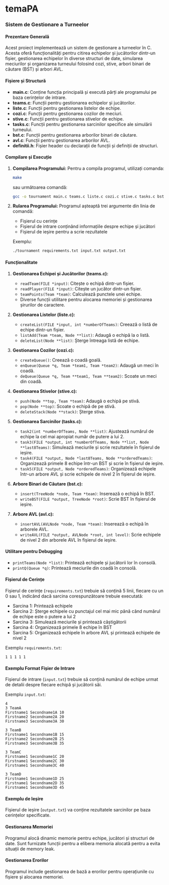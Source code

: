 # temaPA
### Sistem de Gestionare a Turneelor

#### Prezentare Generală
Acest proiect implementează un sistem de gestionare a turneelor în C. Acesta oferă funcționalități pentru citirea echipelor și jucătorilor dintr-un fișier, gestionarea echipelor în diverse structuri de date, simularea meciurilor și organizarea turneului folosind cozi, stive, arbori binari de căutare (BST) și arbori AVL.

#### Fișiere și Structură

- **main.c**: Conține funcția principală și execută părți ale programului pe baza cerințelor de intrare.
- **teams.c**: Funcții pentru gestionarea echipelor și jucătorilor.
- **liste.c**: Funcții pentru gestionarea listelor de echipe.
- **cozi.c**: Funcții pentru gestionarea cozilor de meciuri.
- **stive.c**: Funcții pentru gestionarea stivelor de echipe.
- **tasks.c**: Funcții pentru gestionarea sarcinilor specifice ale simulării turneului.
- **bst.c**: Funcții pentru gestionarea arborilor binari de căutare.
- **avl.c**: Funcții pentru gestionarea arborilor AVL.
- **definitii.h**: Fișier header cu declarații de funcții și definiții de structuri.

#### Compilare și Execuție

1. **Compilarea Programului:**
   Pentru a compila programul, utilizați comanda:
   ```sh
   make
   ```
   sau următoarea comandă:
   ```sh
   gcc -o tournament main.c teams.c liste.c cozi.c stive.c tasks.c bst.c avl.c -Wall
   ```

2. **Rularea Programului:**
   Programul așteaptă trei argumente din linia de comandă:
   - Fișierul cu cerințe
   - Fișierul de intrare conținând informațiile despre echipe și jucători
   - Fișierul de ieșire pentru a scrie rezultatele

   Exemplu:
   ```sh
   ./tournament requirements.txt input.txt output.txt
   ```

#### Funcționalitate

1. **Gestionarea Echipei și Jucătorilor (teams.c):**
   - `readTeam(FILE *input)`: Citește o echipă dintr-un fișier.
   - `readPlayer(FILE *input)`: Citește un jucător dintr-un fișier.
   - `teamPoints(Team *team)`: Calculează punctele unei echipe.
   - Diverse funcții utilitare pentru alocarea memoriei și gestionarea șirurilor de caractere.

2. **Gestionarea Listelor (liste.c):**
   - `createList(FILE *input, int *numberOfTeams)`: Creează o listă de echipe dintr-un fișier.
   - `listAdd(Team *team, Node **list)`: Adaugă o echipă la o listă.
   - `deleteList(Node **list)`: Șterge întreaga listă de echipe.

3. **Gestionarea Cozilor (cozi.c):**
   - `createQueue()`: Creează o coadă goală.
   - `enQueue(Queue *q, Team *team1, Team *team2)`: Adaugă un meci în coadă.
   - `deQueue(Queue *q, Team **team1, Team **team2)`: Scoate un meci din coadă.

4. **Gestionarea Stivelor (stive.c):**
   - `push(Node **top, Team *team)`: Adaugă o echipă pe stivă.
   - `pop(Node **top)`: Scoate o echipă de pe stivă.
   - `deleteStack(Node **stack)`: Șterge stiva.

5. **Gestionarea Sarcinilor (tasks.c):**
   - `task2(int *numberOfTeams, Node **list)`: Ajustează numărul de echipe la cel mai apropiat număr de putere a lui 2.
   - `task3(FILE *output, int *numberOfTeams, Node **list, Node **last8Teams)`: Simulează meciurile și scrie rezultatele în fișierul de ieșire.
   - `task4(FILE *output, Node *last8Teams, Node **orderedTeams)`: Organizează primele 8 echipe într-un BST și scrie în fișierul de ieșire.
   - `task5(FILE *output, Node *orderedTeams)`: Organizează echipele într-un arbore AVL și scrie echipele de nivel 2 în fișierul de ieșire.

6. **Arbore Binari de Căutare (bst.c):**
   - `insert(TreeNode *node, Team *team)`: Inserează o echipă în BST.
   - `writeBST(FILE *output, TreeNode *root)`: Scrie BST în fișierul de ieșire.

7. **Arbore AVL (avl.c):**
   - `insertAVL(AVLNode *node, Team *team)`: Inserează o echipă în arborele AVL.
   - `writeAVL(FILE *output, AVLNode *root, int level)`: Scrie echipele de nivel 2 din arborele AVL în fișierul de ieșire.

#### Utilitare pentru Debugging
- `printTeams(Node *list)`: Printează echipele și jucătorii lor în consolă.
- `printQ(Queue *q)`: Printează meciurile din coadă în consolă.

#### Fișierul de Cerințe
Fișierul de cerințe (`requirements.txt`) trebuie să conțină 5 linii, fiecare cu un 0 sau 1, indicând dacă sarcina corespunzătoare trebuie executată:
- Sarcina 1: Printează echipele
- Sarcina 2: Șterge echipele cu punctajul cel mai mic până când numărul de echipe este o putere a lui 2
- Sarcina 3: Simulează meciurile și printează câștigătorii
- Sarcina 4: Organizează primele 8 echipe în BST
- Sarcina 5: Organizează echipele în arbore AVL și printează echipele de nivel 2

Exemplu `requirements.txt`:
```
1 1 1 1 1
```

#### Exemplu Format Fișier de Intrare
Fișierul de intrare (`input.txt`) trebuie să conțină numărul de echipe urmat de detalii despre fiecare echipă și jucătorii săi.

Exemplu `input.txt`:
```
4
3 TeamA
Firstname1 Secondname1A 10
Firstname2 Secondname2A 20
Firstname3 Secondname3A 30

3 TeamB
Firstname1 Secondname1B 15
Firstname2 Secondname2B 25
Firstname3 Secondname3B 35

3 TeamC
Firstname1 Secondname1C 20
Firstname1 Secondname2C 30
Firstname1 Secondname3C 40

3 TeamD
Firstname1 Secondname1D 25
Firstname1 Secondname2D 35
Firstname1 Secondname3D 45
```

#### Exemplu de Ieșire
Fișierul de ieșire (`output.txt`) va conține rezultatele sarcinilor pe baza cerințelor specificate.

#### Gestionarea Memoriei
Programul alocă dinamic memorie pentru echipe, jucători și structuri de date. Sunt furnizate funcții pentru a elibera memoria alocată pentru a evita situații de memory leak.

#### Gestionarea Erorilor
Programul include gestionarea de bază a erorilor pentru operațiunile cu fișiere și alocarea memoriei.
